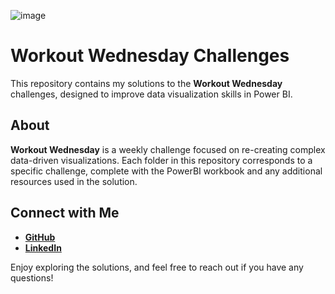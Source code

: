 ![image](https://github.com/user-attachments/assets/6d2e94f7-3474-428c-92f6-012ff9b2df26)

# Workout Wednesday Challenges

This repository contains my solutions to the **Workout Wednesday** challenges, designed to improve data visualization skills in Power BI.

## About

**Workout Wednesday** is a weekly challenge focused on re-creating complex data-driven visualizations. Each folder in this repository corresponds to a specific challenge, complete with the PowerBI workbook and any additional resources used in the solution.

## Connect with Me

- **[GitHub](https://github.com/huseyincenik)** 
- **[LinkedIn](https://www.linkedin.com/in/huseyincenik/)** 

Enjoy exploring the solutions, and feel free to reach out if you have any questions!
